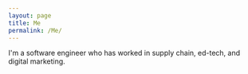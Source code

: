 ```yaml
---
layout: page
title: Me
permalink: /Me/
---
```


I'm a software engineer who has worked in supply chain, ed-tech, and digital marketing.
